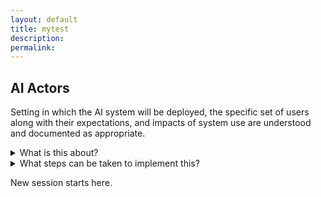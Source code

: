 ```yaml
---
layout: default
title: mytest
description: 
permalink:
---
```


## AI Actors ##

Setting in which the AI system will be deployed, the specific set of users along with their expectations, and impacts of system use are understood and documented as appropriate.

<details>
<summary>What is this about?</summary>

Context includes the intended and actual setting in which it is deployed, the specific set of users, operators or subjects along with their expectations, concept of operations, intended purposes and impacts of system use, the necessary requirements to ensure the system can be optimally deployed and operated, potential negative impacts to individuals, groups, communities, organizations, and society and any other system or context specifications, or legal requirements, or impacts to the environment. Context may also include unintended, downstream, off-label, or other unforeseen scopes of application.

A fundamental step to mapping context is having a broad and appropriate set of skills and perspectives at the table. Within an organization this means team composition- demographic, disciplinary, experiential- that can enhance creativity and the consideration of risks. Organizational management should recognize the importance of diversity beyond its business case. By providing license for all team members to freely engage in critical inquiry, management can work to ensure that pervasive institutional biases are not inadvertently squashing creativity. This commitment to diverse and inclusive teaming increases the ability of an organization to broaden their contextual perspectives, check their assumptions about context of use, recognize when systems are not functional within and out of the intended context, and identify constraints in real world applications that may lead to harmful impacts.
</details>

<details>
<summary>What steps can be taken to implement this?</summary>
  <ul>
  <li> Plan and document the composition of AI design and development teams to reflect inter-disciplinary roles, competencies, skills and capacity for AI efforts; and ensure that team membership incorporates demographic diversity and broad domain expertise.</li>
  <li> Gain and maintain familiarity with the complexities and interdependencies of deployed AI systems; terminology and concepts from disciplines outside of AI practice such as the law, sociology, psychology, public policy, and systems design and engineering.</li>
  <li>  Maintain awareness of industry and technical standards and appropriate legal standards.</li>
  <li> Track, document or inventory the organization's AI systems, including existing systems and third-party entities associated with AI systems.</li>
  <li> Gain and maintain awareness for how to scientifically evaulate claims about AI system performance and benefits before launching into system design and development to enable adherence to responsible practices.</li>
  <li> Define and document the task, purpose, minimum functionality, and benefits of the AI system, and consider whether the project is worth pursuing.</li>
  <li> Define the context of use, including operational environment; impacts to individuals, groups, communities, organizations, and society; user characteristics; task; and social environment; determine the user and organizational requirements, including business requirements, user requirements, and technical requirements.</li>
  <li> Identify human-AI interaction and/or roles, such as whether the application will support human decision making, replace a human, and make predictions; plan for risks related to these configurations; and document requirements, roles, and responsibilities for human oversight of deployed systems.</li>
  </ul>

</details>

New session starts here.

